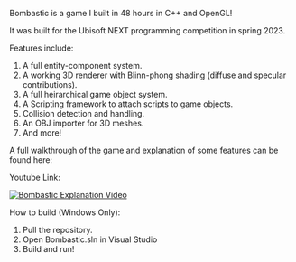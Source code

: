 Bombastic is a game I built in 48 hours in C++ and OpenGL!

It was built for the Ubisoft NEXT programming competition in spring 2023.

Features include:
1. A full entity-component system.
2. A working 3D renderer with Blinn-phong shading (diffuse and specular contributions).
3. A full heirarchical game object system.
4. A Scripting framework to attach scripts to game objects.
5. Collision detection and handling.
6. An OBJ importer for 3D meshes.
7. And more!

A full walkthrough of the game and explanation of some features can be found here: 

Youtube Link:

[![Bombastic Explanation Video](https://img.youtube.com/vi/-M6Tg8saeok/0.jpg)](https://www.youtube.com/watch?v=-M6Tg8saeok)

How to build (Windows Only):
1. Pull the repository.
2. Open Bombastic.sln in Visual Studio
3. Build and run!
